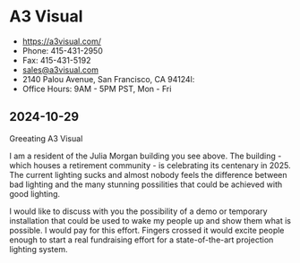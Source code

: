 # A3 Visual

* https://a3visual.com/
* Phone: 415-431-2950
* Fax: 415-431-5192
* sales@a3visual.com
* 2140 Palou Avenue, San Francisco, CA 94124l:
* Office Hours: 9AM - 5PM PST, Mon - Fri

## 2024-10-29

Greeating A3 Visual

I am a resident of the Julia Morgan building you see above. The building -which houses  a retirement community - is celebrating its centenary in 2025. The current lighting sucks and almost nobody feels the difference between bad lighting and the many stunning possilities that could be achieved with good lighting.

I would like to discuss with you the possibility of a demo or temporary installation that could be used to wake my people up and show them what is possible. I would pay for this effort. Fingers crossed it would excite people enough to start a real fundraising effort for a state-of-the-art projection lighting system.


